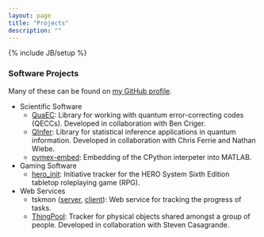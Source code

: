 ```yaml
---
layout: page
title: "Projects"
description: ""
---
```

{% include JB/setup %}


### Software Projects ###
Many of these can be found on [my GitHub profile](https://github.com/cgranade).

- Scientific Software
  - [QuaEC](https://github.com/cgranade/python-quaec): Library for working with
    quantum error-correcting codes (QECCs). Developed in collaboration with
    Ben Criger.
  - [QInfer](https://github.com/csferrie/python-qinfer): Library for statistical
    inference applications in quantum information. Developed in collaboration
    with Chris Ferrie and Nathan Wiebe.
  - [pymex-embed](https://github.com/cgranade/pymex-embed): Embedding of the
    CPython interpeter into MATLAB.
- Gaming Software
  - [hero_init](https://github.com/cgranade/hero_init): Initiative tracker for
    the HERO System Sixth Edition tabletop roleplaying game (RPG).
- Web Services
  - tskmon ([server](https://github.com/cgranade/tskmon-server),
    [client](https://github.com/cgranade/tskmon-client)): Web service for
    tracking the progress of tasks.
  - [ThingPool](https://github.com/Galvant/thingpool-server): Tracker for
    physical objects shared amongst a group of people. Developed in
    collaboration with Steven Casagrande.
